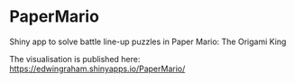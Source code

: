 # PaperMario
Shiny app to solve battle line-up puzzles in Paper Mario: The Origami King

The visualisation is published here:
https://edwingraham.shinyapps.io/PaperMario/